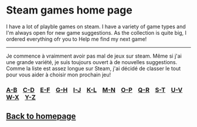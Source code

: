 # Steam games home page

I have a lot of playble games on steam. I have a variety of game types and I'm always open for new game suggestions.
As the collection is quite big, I ordered everything ofr you to Help me find my next game!   

*******   

Je commence à vraimment avoir pas mal de jeux sur steam. Même si j'ai une grande variété, je suis toujours ouvert à de nouvelles suggestions. Comme la liste est assez longue sur Steam, j'ai décidé de classer le tout pour vous aider à choisir mon prochain jeu!

### [A-B](A-B/indexAB.md)  &nbsp;&nbsp;  [C-D](A-B/indexCD.md)  &nbsp;&nbsp;  [E-F](A-B/indexEF.md)  &nbsp;&nbsp;  [G-H](A-B/indexGH.md)  &nbsp;&nbsp;  [I-J](A-B/indexIJ.md)  &nbsp;&nbsp;  [K-L](A-B/indexKL.md)  &nbsp;&nbsp;  [M-N](A-B/indexMN.md)  &nbsp;&nbsp;   [O-P](A-B/indexOP.md)  &nbsp;&nbsp;  [Q-R](A-B/indexAB.md)  &nbsp;&nbsp;  [S-T](A-B/indexAB.md)  &nbsp;&nbsp;   [U-V](A-B/indexAB.md)  &nbsp;&nbsp;  [W-X](A-B/indexAB.md)  &nbsp;&nbsp;  [Y-Z](A-B/indexAB.md)


## [Back to homepage](/)
